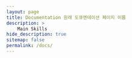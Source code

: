```yaml
---
layout: page
title: Documentation 원래 도큐멘테이션 페이지 이름 
description: >
    Main Skills
hide_description: true
sitemap: false
permalink: /docs/
---
```




[install]: install.md
[upgrade]: upgrade.md
[config]: config.md
[basics]: basics.md
[writing]: writing.md
[scripts]: scripts.md
[build]: build.md
[deploy]: deploy.md
[advanced]: advanced.md
[LICENSE]: ../LICENSE.md
[NOTICE]: ../NOTICE.md
[CHANGELOG]: ../CHANGELOG.md
